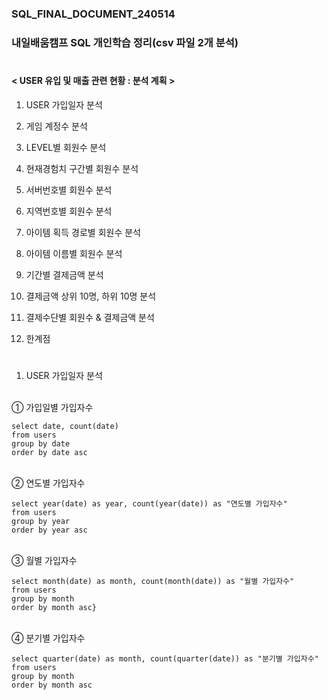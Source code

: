 ### SQL_FINAL_DOCUMENT_240514
### 내일배움캠프 SQL 개인학습 정리(csv 파일 2개 분석)
#
#### < USER 유입 및 매출 관련 현황 : 분석 계획 > 

1. USER 가입일자 분석

2. 게임 계정수 분석

3. LEVEL별 회원수 분석

4. 현재경험치 구간별 회원수 분석

5. 서버번호별 회원수 분석

6. 지역번호별 회원수 분석

7. 아이템 획득 경로별 회원수 분석

8. 아이템 이름별 회원수 분석

9. 기간별 결제금액 분석

10. 결제금액 상위 10명, 하위 10명 분석

11. 결제수단별 회원수 & 결제금액 분석

12. 한계점 
#

1. USER 가입일자 분석
<br/>
   ① 가입일별 가입자수
<pre><code>select date, count(date)
from users 
group by date
order by date asc</code></pre>


<br/>
   ② 연도별 가입자수
<pre><code>select year(date) as year, count(year(date)) as "연도별 가입자수"
from users
group by year 
order by year asc</code></pre>


<br/>
   ③ 월별 가입자수
<pre><code>select month(date) as month, count(month(date)) as "월별 가입자수"
from users 
group by month
order by month asc}</code></pre>


<br/>
   ④ 분기별 가입자수 
<pre><code>select quarter(date) as month, count(quarter(date)) as "분기별 가입자수"
from users 
group by month
order by month asc</code></pre>




